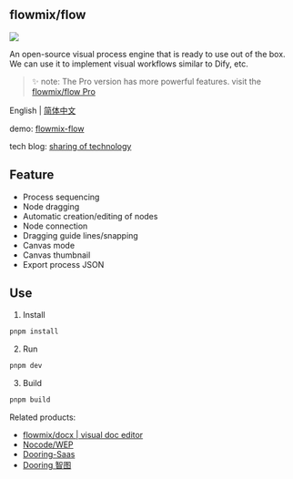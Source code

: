 ## flowmix/flow

![](https://cdn.dooring.cn/cp2.gif)

An open-source visual process engine that is ready to use out of the box. We can use it to implement visual workflows similar to Dify, etc.

> ✨ note: The Pro version has more powerful features. visit the [flowmix/flow Pro](http://flowmix.turntip.cn/flow)

English | [简体中文](./zh.md)

demo: [flowmix-flow](http://flowmix.turntip.cn/flow-v0)

tech blog: [sharing of technology](http://flowmix.turntip.cn/flow/static/logo.ce1bcd6a.jpeg)

## Feature

- Process sequencing
- Node dragging
- Automatic creation/editing of nodes
- Node connection
- Dragging guide lines/snapping
- Canvas mode
- Canvas thumbnail
- Export process JSON

## Use

1. Install

```bash
pnpm install
```

2.  Run

```bash
pnpm dev
```

3. Build

```bash
pnpm build
```

Related products:

- [flowmix/docx |  visual doc editor](http://flowmix.turntip.cn/docx)
- [Nocode/WEP](http://doc.dooring.vip)
- [Dooring-Saas](https://dooring.vip)
- [Dooring 智图](https://magic.dooring.vip)